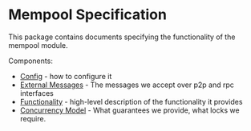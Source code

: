 # Mempool Specification

This package contains documents specifying the functionality
of the mempool module.

Components:

* [Config](./config.md) - how to configure it
* [External Messages](./messages.md) - The messages we accept over p2p and rpc interfaces
* [Functionality](./functionality.md) - high-level description of the functionality it provides
* [Concurrency Model](./concurrency.md) - What guarantees we provide, what locks we require.
